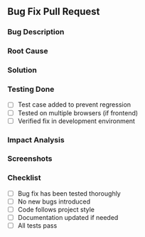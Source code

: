## Bug Fix Pull Request

### Bug Description
<!--- Describe the bug you've fixed -->

### Root Cause
<!--- Describe what caused the bug -->

### Solution
<!--- Describe your solution to the bug -->

### Testing Done
<!--- Describe how you verified the fix -->
- [ ] Test case added to prevent regression
- [ ] Tested on multiple browsers (if frontend)
- [ ] Verified fix in development environment

### Impact Analysis
<!--- Describe any potential impact on other parts of the system -->

### Screenshots
<!--- Before/After screenshots if applicable -->

### Checklist
- [ ] Bug fix has been tested thoroughly
- [ ] No new bugs introduced
- [ ] Code follows project style
- [ ] Documentation updated if needed
- [ ] All tests pass
